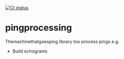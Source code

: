 <!--
SPDX-FileCopyrightText: 2022 - 2023 Peter Urban, Ghent University

SPDX-License-Identifier: CC0-1.0
-->
<a href="https://github.com/themachinethatgoesping/pingprocessing/actions/workflows/ci.yml">
  <img src="https://github.com/themachinethatgoesping/pingprocessing/actions/workflows/ci.yml/badge.svg" alt='CI status'/>
</a>

# pingprocessing
Themachinethatgoesping library too process pings
e.g.
 - Build echograms
